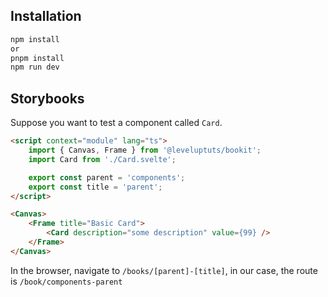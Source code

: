 ## Installation
```sh
npm install
or
pnpm install
npm run dev
```

## Storybooks
Suppose you want to test a component called `Card`.

```html
<script context="module" lang="ts">
	import { Canvas, Frame } from '@leveluptuts/bookit';
	import Card from './Card.svelte';

	export const parent = 'components';
	export const title = 'parent';
</script>

<Canvas>
	<Frame title="Basic Card">
		<Card description="some description" value={99} />
	</Frame>
</Canvas>
```

In the browser, navigate to `/books/[parent]-[title]`, in our case, the route is `/book/components-parent`